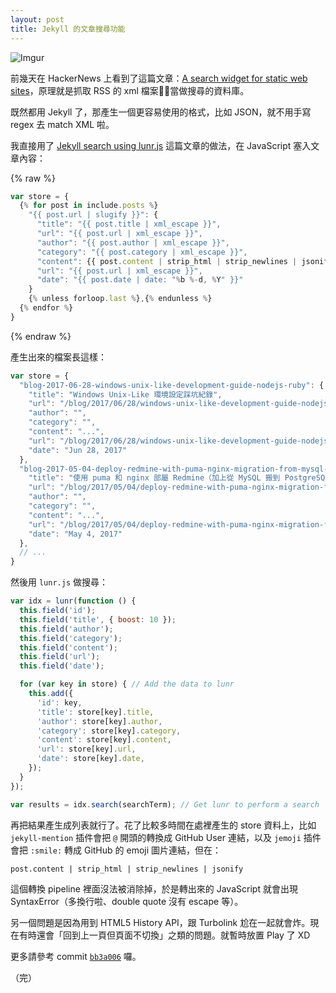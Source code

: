 ```yaml
---
layout: post
title: Jekyll 的文章搜尋功能
---
```


![Imgur](http://i.imgur.com/3y5O9tZ.gif)

前幾天在 HackerNews 上看到了這篇文章：[A search widget for static web sites](https://news.ycombinator.com/item?id=14717182)，原理就是抓取 RSS 的 xml 檔案當做搜尋的資料庫。

既然都用 Jekyll 了，那產生一個更容易使用的格式，比如 JSON，就不用手寫 regex 去 match XML 啦。

我直接用了 [Jekyll search using lunr.js](https://learn.cloudcannon.com/jekyll/jekyll-search-using-lunr-js/) 這篇文章的做法，在 JavaScript 塞入文章內容：

{% raw %}

```javascript
var store = {
  {% for post in include.posts %}
    "{{ post.url | slugify }}": {
      "title": "{{ post.title | xml_escape }}",
      "url": "{{ post.url | xml_escape }}",
      "author": "{{ post.author | xml_escape }}",
      "category": "{{ post.category | xml_escape }}",
      "content": {{ post.content | strip_html | strip_newlines | jsonify }},
      "url": "{{ post.url | xml_escape }}",
      "date": "{{ post.date | date: "%b %-d, %Y" }}"
    }
    {% unless forloop.last %},{% endunless %}
  {% endfor %}
}
```

{% endraw %}

產生出來的檔案長這樣：

```javascript
var store = {
  "blog-2017-06-28-windows-unix-like-development-guide-nodejs-ruby": {
    "title": "Windows Unix-Like 環境設定踩坑紀錄",
    "url": "/blog/2017/06/28/windows-unix-like-development-guide-nodejs-ruby/",
    "author": "",
    "category": "",
    "content": "...",
    "url": "/blog/2017/06/28/windows-unix-like-development-guide-nodejs-ruby/",
    "date": "Jun 28, 2017"
  },
  "blog-2017-05-04-deploy-redmine-with-puma-nginx-migration-from-mysql-to-postgresql": {
    "title": "使用 puma 和 nginx 部屬 Redmine（加上從 MySQL 搬到 PostgreSQL）",
    "url": "/blog/2017/05/04/deploy-redmine-with-puma-nginx-migration-from-mysql-to-postgresql/",
    "author": "",
    "category": "",
    "content": "...",
    "url": "/blog/2017/05/04/deploy-redmine-with-puma-nginx-migration-from-mysql-to-postgresql/",
    "date": "May 4, 2017"
  },
  // ...
}
```

然後用 `lunr.js` 做搜尋：

```javascript
var idx = lunr(function () {
  this.field('id');
  this.field('title', { boost: 10 });
  this.field('author');
  this.field('category');
  this.field('content');
  this.field('url');
  this.field('date');

  for (var key in store) { // Add the data to lunr
    this.add({
      'id': key,
      'title': store[key].title,
      'author': store[key].author,
      'category': store[key].category,
      'content': store[key].content,
      'url': store[key].url,
      'date': store[key].date,
    });
  }
});

var results = idx.search(searchTerm); // Get lunr to perform a search
```

再把結果產生成列表就行了。花了比較多時間在處裡產生的 store 資料上，比如 `jekyll-mention` 插件會把 `@` 開頭的轉換成 GitHub User 連結，以及 `jemoji` 插件會把 `:smile:` 轉成 GitHub 的 emoji 圖片連結，但在：

```txt
post.content | strip_html | strip_newlines | jsonify
```

這個轉換 pipeline 裡面沒法被消除掉，於是轉出來的 JavaScript 就會出現 SyntaxError（多換行啦、double quote 沒有 escape 等）。

另一個問題是因為用到 HTML5 History API，跟 Turbolink 尬在一起就會炸。現在有時還會「回到上一頁但頁面不切換」之類的問題。就暫時放置 Play 了 XD

更多請參考 commit [`bb3a006`](https://github.com/Yukaii/Blog/commit/bb3a006f690f1ceed8793f9fa0b950f6c043bca9) 囉。

（完）

